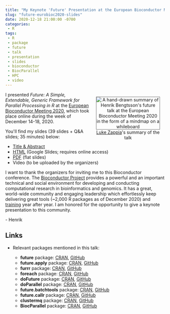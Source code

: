 ```yaml
---
title: "My Keynote 'Future' Presentation at the European Bioconductor Meeting 2020"
slug: "future-eurobioc2020-slides"
date: 2020-12-18 21:00:00 -0700
categories:
 - R
tags:
 - R
 - package
 - future
 - talk
 - presentation
 - slides
 - bioconductor
 - BiocParallel
 - HPC
 - video
---
```



<div style="width: 40%; margin: 2ex; float: right;"/>
 <center>
   <img src="/post/LukeZapia_20201218-EuroBioc2020-future_mindmap.jpg" alt="A hand-drawn summary of Henrik Bengtsson's future talk at the European Bioconductor Meeting 2020 in the form of a mindmap on a whileboard" style="border: 1px solid #666;/>
   <span style="font-size: 80%; font-style: italic;"><a href="https://twitter.com/_lazappi_">Luke Zappia</a>'s summary of the talk</span>
 </center>
</div>

I presented _Future: A Simple, Extendable, Generic Framework for Parallel Processing in R_ at the [European Bioconductor Meeting 2020](https://eurobioc2020.bioconductor.org/), which took place online during the week of December 14-18, 2020.

You'll find my slides (39 slides + Q&A slides; 35 minutes) below:

* [Title & Abstract](/presentations/EuroBioc2020/BengtssonH_20201218-futures-EuroBioc2020.abstract.txt)
* [HTML](https://docs.google.com/presentation/d/e/2PACX-1vTVyeaWRH251Pm8BfrlH1yK4Bd_YojEmo1I0VFxkoehnoxYJXglLdDf5T6_bTDv7lFJjwrXNYFBtfHT/pub?start=false&loop=false&delayms=10000) (Google Slides; requires online access)
* [PDF](/presentations/EuroBioc2020/BengtssonH_20201218-futures-EuroBioc2020.pdf) (flat slides)
* Video (to be uploaded by the organizers)

I want to thank the organizers for inviting me to this Bioconductor conference.  The [Bioconductor Project](http://bioconductor.org/) provides a powerful and an important technical and social environment for developing and conducting computational research in bioinformatics and genomics.  It has a great, world-wide community and engaging leadership which effortlessly keep delivering great tools (~2,000 R packages as of December 2020) and [training](http://bioconductor.org/help/course-materials/) year after year.  I am honored for the opportunity to give a keynote presentation to this community.

\- Henrik


## Links

* Relevant packages mentioned in this talk:

  * **future** package: [CRAN](https://cran.r-project.org/package=future), [GitHub](https://github.com/HenrikBengtsson/future)
  * **future.apply** package: [CRAN](https://cran.r-project.org/package=future.apply), [GitHub](https://github.com/HenrikBengtsson/future.apply)
  * **furrr** package: [CRAN](https://cran.r-project.org/package=furrr), [GitHub](https://github.com/DavisVaughan/furrr)
  * **foreach** package: [CRAN](https://cran.r-project.org/package=foreach), [GitHub](https://github.com/RevolutionAnalytics/foreach)
  * **doFuture** package: [CRAN](https://cran.r-project.org/package=doFuture), [GitHub](https://github.com/HenrikBengtsson/doFuture)
  * **doParallel** package: [CRAN](https://cran.r-project.org/package=doParallel), [GitHub](https://github.com/RevolutionAnalytics/doParallel)
  * **future.batchtools** package: [CRAN](https://cran.r-project.org/package=future.batchtools), [GitHub](https://github.com/HenrikBengtsson/future.batchtools)
  * **future.callr** package: [CRAN](https://cran.r-project.org/package=future.callr), [GitHub](https://github.com/HenrikBengtsson/future.callr)
  * **clustermq** package: [CRAN](https://cran.r-project.org/package=clustermq), [GitHub](https://github.com/mschubert/clustermq)
  * **BiocParallel** package: [CRAN](https://cran.r-project.org/package=BiocParallel), [GitHub](https://github.com/Bioconductor/BiocParallel)
